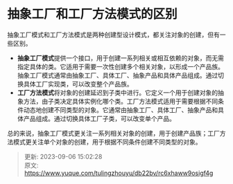# 抽象工厂和工厂方法模式的区别

抽象工厂模式和工厂方法模式是两种创建型设计模式，都关注对象的创建，但有一些区别。

+ **抽象工厂模式**提供一个接口，用于创建一系列相关或相互依赖的对象，而无需指定具体的类。它适用于需要一次性创建多个相关对象，以形成一个产品族。抽象工厂模式通常由抽象工厂、具体工厂、抽象产品和具体产品组成。通过切换具体工厂实现类，可以改变整个产品族。
+ **工厂方法模式**将对象的创建延迟到子类中进行。它定义一个用于创建对象的抽象方法，由子类决定具体实例化哪个类。工厂方法模式适用于需要根据不同条件动态地创建不同类型的对象。它通常由抽象工厂、具体工厂、抽象产品和具体产品组成。通过切换具体工厂子类，可以改变单个产品。

总的来说，抽象工厂模式更关注一系列相关对象的创建，用于创建产品族；工厂方法模式更关注单个对象的创建，用于根据不同条件创建不同类型的对象。



> 更新: 2023-09-06 15:02:28  
> 原文: <https://www.yuque.com/tulingzhouyu/db22bv/rc6xhaww9osigf4g>